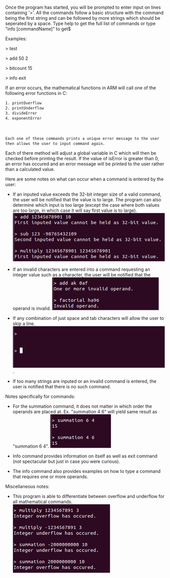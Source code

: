 Once the program has started, you will be prompted to enter input on lines
containing '>'. All the commands follow a basic structure with the command
being the first string and can be followed by more strings which should be
seperated by a space.
Type help to get the full list of commands or type "info [commandName]" to get$

Examples:

\> test

\> add 50 2

\> bitcount 15

\> info exit

If an error occurs, the mathematical functions in ARM will call one of the following error functions in C:

    1. printOverflow
    2. printUnderflow
    3. divideError
    4. exponentError
    
    
    
    Each one of these commands prints a unique error message to the user then allows the user to input command again.
Each of there method will adjust a global variable in C which will then be checked before printing the result. If
the value of isError is greater than 0, an error has occured and an error message will be printed to the user rather
than a calculated value. 

Here are some notes on what can occur when a command is entered by the user:

- If an inputed value exceeds the 32-bit integer size of a valid command, the user will be notified that the value is to large.
  The program can also determine which input is too large (except the case where both values are too large, in which case it will say 
  first value is to large).
  ![Value of Operands is too Large](Pictures/ExcedingOperand.png "Value of Operands is too Large")

- If an invalid characters are entered into a command requesting an integer value such as a character, the user will be notified
  that the operand is invalid.
  ![InvalidOperand](Pictures/InvalidOperand.png "Invalid Operands")

- If any combination of just space and tab characters will allow the user to skip a line.
 ![LineSkip](Pictures/EmptySpace.png "Line Skip").


- If too many strings are inputed or an invalid command is entered, the user is notified that there is no such command.




Notes specifically for commands:
- For the summation command, it does not matter in which order the operands are placed at. Ex. "summation 4 6" will yield same result as "summation 6 4".
 ![Summation Example](Pictures/SummationEx.png "Summation Example")

- Info command provides information on itself as well as exit command (not spectacular but just in case you were curious).
- The info command also provides examples on how to type a command that requires one or more operands.



Miscellaneous notes:
- This program is able to differentiate between overflow and underflow for all mathematical commands.
 ![Over and Underflow](Pictures/OverUnderflow.png "Overflow and Underflow")
